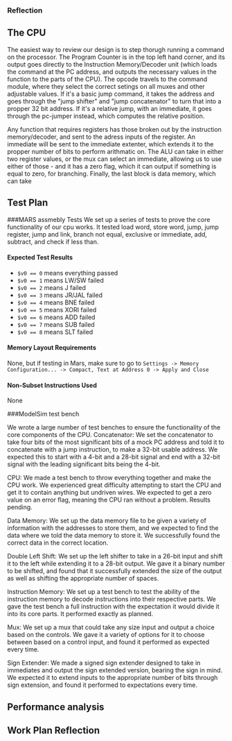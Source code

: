 ### Reflection

## The CPU

The easiest way to review our design is to step thorugh running a command on the processor. The Program Counter is in the top left hand corner, and its output goes directly to the Instruction Memory/Decoder unit (which loads the command at the PC address, and outputs the necessary values in the function to the parts of the CPU). The opcode travels to the command module, where they select the correct setings on all muxes and other adjustable values. If it's a basic jump command, it takes the address and goes through the "jump shifter" and "jump concatenator" to turn that into a propper 32 bit address. If it's a relative jump, with an immediate, it goes through the pc-jumper instead, which computes the relative position.

Any function that requires registers has those broken out by the instruction memory/decoder, and sent to the adress inputs of the register. An immediate will be sent to the immediate extenter, which extends it to the propper number of bits to perform arithmatic on. The ALU can take in either two register values, or the mux can select an immediate, allowing us to use either of those - and it has a zero flag, which it can output if something is equal to zero, for branching. Finally, the last block is data memory, which can take 

## Test Plan

###MARS assmebly Tests
We set up a series of tests to prove the core functionality of our cpu works. It tested load word, store word, jump, jump register, jump and link, branch not equal, exclusive or immediate, add, subtract, and check if less than. 

#### Expected Test Results
* `$v0 == 0` means everything passed
* `$v0 == 1` means LW/SW failed
* `$v0 == 2` means J failed
* `$v0 == 3` means JR/JAL failed
* `$v0 == 4` means BNE failed
* `$v0 == 5` means XORI failed
* `$v0 == 6` means ADD failed
* `$v0 == 7` means SUB failed
* `$v0 == 8` means SLT failed

#### Memory Layout Requirements
None, but if testing in Mars, make sure to go to `Settings -> Memory Configuration... -> Compact, Text at Address 0 -> Apply and Close`

#### Non-Subset Instructions Used
None

###ModelSim test bench

We wrote a large number of test benches to ensure the functionality of the core components of the CPU. 
Concatenator:
We set the concatenator to take four bits of the most significant bits of a mock PC address and told it to concatenate with a jump instruction, to make a 32-bit usable address. We expected this to start with a 4-bit and a 28-bit signal and end with a 32-bit signal with the leading significant bits being the 4-bit.

CPU:
We made a test bench to throw everything together and make the CPU work. We experienced great difficulty attempting to start the CPU and get it to contain anything but undriven wires. We expected to get a zero value on an error flag, meaning the CPU ran without a problem. Results pending.

Data Memory:
We set up the data memory file to be given a variety of information with the addresses to store them, and we expected to find the data where we told the data memory to store it. We successfully found the correct data in the correct location.

Double Left Shift:
We set up the left shifter to take in a 26-bit input and shift it to the left while extending it to a 28-bit output. We gave it a binary number to be shifted, and found that it successfully extended the size of the output as well as shifting the appropriate number of spaces.

Instruction Memory:
We set up a test bench to test the ability of the instruction memory to decode instructions into their respective parts. We gave the test bench a full instruction with the expectation it would divide it into its core parts. It performed exactly as planned.

Mux:
We set up a mux that could take any size input and output a choice based on the controls. We  gave it a variety of options for it to choose between based on a control input, and found it performed as expected every time.

Sign Extender:
We made a signed sign extender designed to take in immediates and output the sign extended version, bearing the sign in mind. We expected it to extend inputs to the appropriate number of bits through sign extension, and found it performed to expectations every time.

## Performance analysis

## Work Plan Reflection
